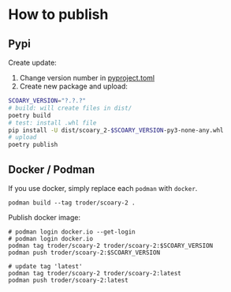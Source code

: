 # How to publish

## Pypi

Create update:

1) Change version number in [pyproject.toml](pyproject.toml)
2) Create new package and upload:

```bash
SCOARY_VERSION="?.?.?"
# build: will create files in dist/
poetry build
# test: install .whl file
pip install -U dist/scoary_2-$SCOARY_VERSION-py3-none-any.whl
# upload
poetry publish
```

## Docker / Podman

If you use docker, simply replace each `podman` with `docker`.

```shell
podman build --tag troder/scoary-2 .
```

Publish docker image:

```shell
# podman login docker.io --get-login
# podman login docker.io
podman tag troder/scoary-2 troder/scoary-2:$SCOARY_VERSION
podman push troder/scoary-2:$SCOARY_VERSION

# update tag 'latest'
podman tag troder/scoary-2 troder/scoary-2:latest
podman push troder/scoary-2:latest
```
